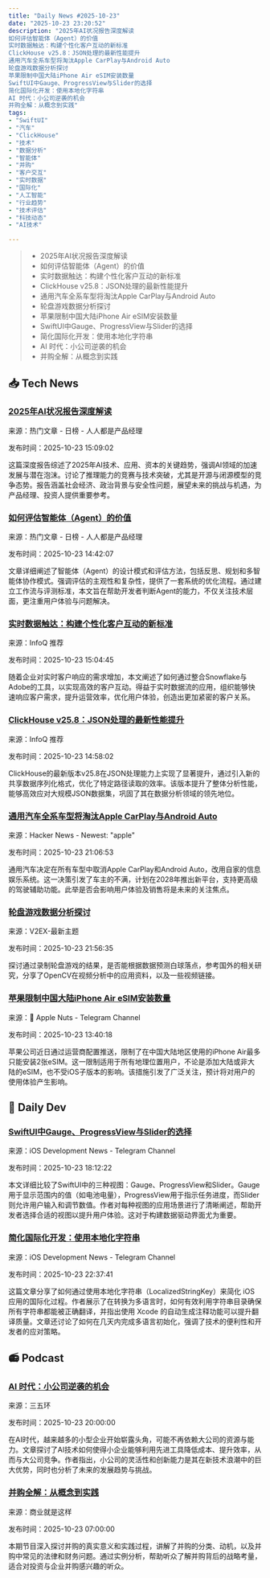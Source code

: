 ```yaml
---
title: "Daily News #2025-10-23"
date: "2025-10-23 23:20:52"
description: "2025年AI状况报告深度解读
如何评估智能体（Agent）的价值
实时数据触达：构建个性化客户互动的新标准
ClickHouse v25.8：JSON处理的最新性能提升
通用汽车全系车型将淘汰Apple CarPlay与Android Auto
轮盘游戏数据分析探讨
苹果限制中国大陆iPhone Air eSIM安装数量
SwiftUI中Gauge、ProgressView与Slider的选择
简化国际化开发：使用本地化字符串
AI 时代：小公司逆袭的机会
并购全解：从概念到实践"
tags: 
- "SwiftUI"
- "汽车"
- "ClickHouse"
- "技术"
- "数据分析"
- "智能体"
- "并购"
- "客户交互"
- "实时数据"
- "国际化"
- "人工智能"
- "行业趋势"
- "技术评估"
- "科技动态"
- "AI技术"

---
```


> - 2025年AI状况报告深度解读
> - 如何评估智能体（Agent）的价值
> - 实时数据触达：构建个性化客户互动的新标准
> - ClickHouse v25.8：JSON处理的最新性能提升
> - 通用汽车全系车型将淘汰Apple CarPlay与Android Auto
> - 轮盘游戏数据分析探讨
> - 苹果限制中国大陆iPhone Air eSIM安装数量
> - SwiftUI中Gauge、ProgressView与Slider的选择
> - 简化国际化开发：使用本地化字符串
> - AI 时代：小公司逆袭的机会
> - 并购全解：从概念到实践

## 📥 Tech News

### [2025年AI状况报告深度解读](https://www.woshipm.com/ai/6282699.html)

来源：热门文章 - 日榜 - 人人都是产品经理

发布时间：2025-10-23 15:09:02

这篇深度报告综述了2025年AI技术、应用、资本的关键趋势，强调AI领域的加速发展与潜在泡沫。讨论了推理能力的竞赛与技术突破，尤其是开源与闭源模型的竞争态势。报告涵盖社会经济、政治背景与安全性问题，展望未来的挑战与机遇，为产品经理、投资人提供重要参考。

### [如何评估智能体（Agent）的价值](https://www.woshipm.com/ai/6282551.html)

来源：热门文章 - 日榜 - 人人都是产品经理

发布时间：2025-10-23 14:42:07

文章详细阐述了智能体（Agent）的设计模式和评估方法，包括反思、规划和多智能体协作模式。强调评估的主观性和复杂性，提供了一套系统的优化流程。通过建立工作流与评测标准，本文旨在帮助开发者判断Agent的能力，不仅关注技术层面，更注重用户体验与问题解决。

### [实时数据触达：构建个性化客户互动的新标准](https://www.infoq.cn/article/J5zsR0Y6jWbZeaDJ18Pc)

来源：InfoQ 推荐

发布时间：2025-10-23 15:04:45

随着企业对实时客户响应的需求增加，本文阐述了如何通过整合Snowflake与Adobe的工具，以实现高效的客户互动。得益于实时数据流的应用，组织能够快速响应客户需求，提升运营效率，优化用户体验，创造出更加紧密的客户关系。

### [ClickHouse v25.8：JSON处理的最新性能提升](https://www.infoq.cn/article/3EJlljs8O1UyuWfEMB1H)

来源：InfoQ 推荐

发布时间：2025-10-23 14:58:02

ClickHouse的最新版本v25.8在JSON处理能力上实现了显著提升，通过引入新的共享数据序列化格式，优化了特定路径读取的效率。该版本提升了整体分析性能，能够高效应对大规模JSON数据集，巩固了其在数据分析领域的领先地位。

### [通用汽车全系车型将淘汰Apple CarPlay与Android Auto](https://www.theautopian.com/gm-is-getting-rid-of-apple-carplay-and-android-auto-in-all-of-its-cars/)

来源：Hacker News - Newest: "apple"

发布时间：2025-10-23 21:06:53

通用汽车决定在所有车型中取消Apple CarPlay和Android Auto，改用自家的信息娱乐系统。这一决策引发了车主的不满，计划在2028年推出新平台，支持更高级的驾驶辅助功能。此举是否会影响用户体验及销售将是未来的关注焦点。

### [轮盘游戏数据分析探讨](https://www.v2ex.com/t/1167987)

来源：V2EX-最新主题

发布时间：2025-10-23 21:56:35

探讨通过录制轮盘游戏的结果，是否能根据数据预测白球落点，参考国外的相关研究，分享了OpenCV在视频分析中的应用资料，以及一些视频链接。

### [苹果限制中国大陆iPhone Air eSIM安装数量](https://t.me/AppleNuts/2351)

来源： Apple Nuts - Telegram Channel

发布时间：2025-10-23 13:40:18

苹果公司近日通过运营商配置推送，限制了在中国大陆地区使用的iPhone Air最多只能安装2张eSIM。这一限制适用于所有地理位置用户，不论是添加大陆或非大陆的eSIM，也不受iOS子版本的影响。该措施引发了广泛关注，预计将对用户的使用体验产生影响。

## 💾 Daily Dev

### [SwiftUI中Gauge、ProgressView与Slider的选择](https://livsycode.com/swiftui/gauge-vs-progressview-vs-slider-in-swiftui/)

来源：iOS Development News - Telegram Channel

发布时间：2025-10-23 18:12:22

本文详细比较了SwiftUI中的三种视图：Gauge、ProgressView和Slider。Gauge用于显示范围内的值（如电池电量），ProgressView用于指示任务进度，而Slider则允许用户输入和调节数值。作者对每种视图的应用场景进行了清晰阐述，帮助开发者选择合适的视图以提升用户体验。这对于构建数据驱动界面尤为重要。

### [简化国际化开发：使用本地化字符串](https://www.swiftjectivec.com/using-localized-string-for-easy-localization-refactoring/)

来源：iOS Development News - Telegram Channel

发布时间：2025-10-23 22:37:41

这篇文章分享了如何通过使用本地化字符串（LocalizedStringKey）来简化 iOS 应用的国际化过程。作者展示了在转换为多语言时，如何有效利用字符串目录确保所有字符串都能被正确翻译，并指出使用 Xcode 的自动生成注释功能可以提升翻译质量。文章还讨论了如何在几天内完成多语言初始化，强调了技术的便利性和开发者的应对策略。

## 📻 Podcast

### [AI 时代：小公司逆袭的机会](https://www.xiaoyuzhoufm.com/episode/68f9a3290156720321a3df60)

来源：三五环

发布时间：2025-10-23 20:00:00

在AI时代，越来越多的小型企业开始崭露头角，可能不再依赖大公司的资源与能力。文章探讨了AI技术如何使得小企业能够利用先进工具降低成本、提升效率，从而与大公司竞争。作者指出，小公司的灵活性和创新能力是其在新技术浪潮中的巨大优势，同时也分析了未来的发展趋势与挑战。

### [并购全解：从概念到实践](https://www.xiaoyuzhoufm.com/episode/68f8dc43083a71a4ebc75490)

来源：商业就是这样

发布时间：2025-10-23 07:00:00

本期节目深入探讨并购的真实意义和实践过程，讲解了并购的分类、动机，以及并购中常见的法律和财务问题。通过实例分析，帮助听众了解并购背后的战略考量，适合对投资与企业并购感兴趣的听众。
